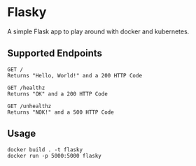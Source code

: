 Flasky
======

A simple Flask app to play around with docker and kubernetes.

## Supported Endpoints
```
GET /
Returns "Hello, World!" and a 200 HTTP Code

GET /healthz
Returns "OK" and a 200 HTTP Code

GET /unhealthz
Returns "NOK!" and a 500 HTTP Code
```

## Usage

```
docker build . -t flasky
docker run -p 5000:5000 flasky
```
